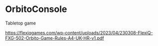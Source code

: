 # OrbitoConsole
Tabletop game

https://flexiqgames.com/wp-content/uploads/2023/04/230308-FlexiQ-FXG-502-Orbito-Game-Rules-A4-UK-HR-v1.pdf
